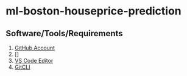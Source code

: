 # ml-boston-houseprice-prediction

## Software/Tools/Requirements

1. [GitHub Account](https://github.com/)
2. []
3. [VS Code Editor](https://code.visualstudio.com/)
4. [GitCLI](https://git-scm.com/book/en/v2/Getting-Started-The-Command-Line)
